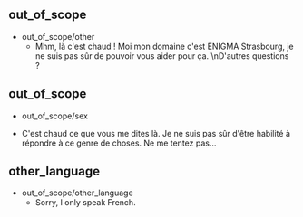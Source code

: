 ## out_of_scope
* out_of_scope/other
  - Mhm, là c'est chaud ! Moi mon domaine c'est ENIGMA Strasbourg, je ne suis pas sûr de pouvoir vous aider pour ça. \nD'autres questions ?

## out_of_scope
* out_of_scope/sex
- C'est chaud ce que vous me dites là. Je ne suis pas sûr d'être habilité à répondre à ce genre de choses. Ne me tentez pas...

## other_language
* out_of_scope/other_language
  - Sorry, I only speak French.
